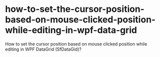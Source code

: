 # how-to-set-the-cursor-position-based-on-mouse-clicked-position-while-editing-in-wpf-data-grid
How to set the cursor position based on mouse clicked position while editing in WPF DataGrid (SfDataGid)?
